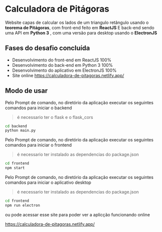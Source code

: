 # Calculadora de Pitágoras

Website capas de calcular os lados de um triangulo retângulo usando o **teorema de Pitágoras**, com front-end feito em **ReactJS** E back-end sendo uma API em **Python 3** , com uma versão para desktop usando o **ElectronJS**



## Fases do desafio concluída 

- Desenvolvimento do front-end em ReactJS       100%
- Desenvolvimento do back-end em Python 3       100%
- Desenvolvimento do aplicativo em ElectronJS   100%
- Site online https://calculadora-de-pitagoras.netlify.app/

## Modo de usar

Pelo Prompt de comando, no diretório da aplicação executar os seguintes comandos para iniciar o backend
>é necessario ter o flask e o flask_cors
```cmd
cd backend
python main.py
```
Pelo Prompt de comando, no diretório da aplicação executar os seguintes comandos para iniciar o frontend
>é necessario ter instalado as dependencias do package.json
```cmd
cd frontend
npm start
```

Pelo Prompt de comando, no diretório da aplicação executar os seguintes comandos para iniciar o aplicativo desktop
>é necessario ter instalado as dependencias do package.json
```cmd
cd frontend
npm run electron
```

ou pode acessar esse site para poder ver a aplicção funcionando online

https://calculadora-de-pitagoras.netlify.app/
